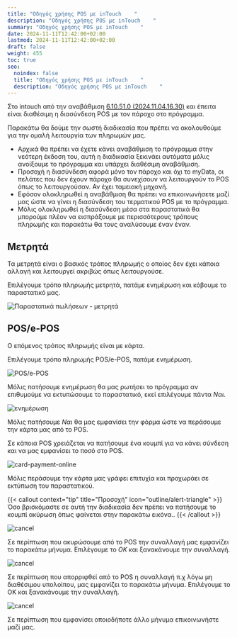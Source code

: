 ```yaml
---
title: "Οδηγός χρήσης POS με inTouch    "
description: "Οδηγός χρήσης POS με inTouch    "
summary: "Οδηγός χρήσης POS με inTouch    "
date: 2024-11-11T12:42:00+02:00
lastmod: 2024-11-11T12:42:00+02:00
draft: false
weight: 455
toc: true
seo:
  noindex: false
  title: "Οδηγός χρήσης POS με inTouch    "
  description: "Οδηγός χρήσης POS με inTouch    "
---
```


Στο intouch από την αναβάθμιση [6.10.51.0 (2024.11.04.16.30)](#) και έπειτα είναι διαθέσιμη η διασύνδεση POS με τον πάροχο στο πρόγραμμα.

Παρακάτω θα δούμε την σωστή διαδικασία που πρέπει να ακολουθούμε για την ομαλή λειτουργία των πληρωμών μας.

- Αρχικά θα πρέπει να έχετε κάνει αναβάθμιση το πρόγραμμα στην νεότερη έκδοση του, αυτή η διαδικασία ξεκινάει αυτόματα μόλις ανοίξουμε το πρόγραμμα και υπάρχει διαθέσιμη αναβάθμιση.
- Προσοχή η διασύνδεση αφορά μόνο τον πάροχο και όχι το myData, οι πελάτες που δεν έχουν πάροχο θα συνεχίσουν να λειτουργούν το POS όπως το λειτουργούσαν. Αν έχει ταμειακή μηχανή.
- Εφόσον ολοκληρωθεί η αναβάθμιση θα πρέπει να επικοινωνήσετε μαζί μας ώστε να γίνει η διασύνδεση του τερματικού POS με το πρόγραμμα.
- Μόλις ολοκληρωθεί η διασύνδεση μέσα στα παραστατικά θα μπορούμε πλέον να εισπράξουμε με περισσότερους τρόπους πληρωμής και παρακάτω θα τους αναλύσουμε έναν έναν.

## Μετρητά

Τα μετρητά είναι ο βασικός τρόπος πληρωμής ο οποίος δεν έχει κάποια αλλαγή και λειτουργεί ακριβώς όπως λειτουργούσε.

Επιλέγουμε τρόπο πληρωμής μετρητά, πατάμε ενημέρωση και κόβουμε το παραστατικό μας.

![Παραστατικά πωλήσεων - μετρητά](/images/parastatiko-metrita.jpg "Παραστατικά πωλήσεων - μετρητά")

## POS/e-POS

Ο επόμενος τρόπος πληρωμής είναι με κάρτα.

Επιλέγουμε τρόπο πληρωμής POS/e-POS, πατάμε ενημέρωση.

![POS/e-POS](/images/parastatiko-pos.jpg "POS/e-POS")

Μόλις πατήσουμε ενημέρωση θα μας ρωτήσει το πρόγραμμα αν επιθυμούμε να εκτυπώσουμε το παραστατικό, εκεί επιλέγουμε πάντα _Ναι_.

![ενημέρωση](/images/parastatiko-print.jpg "ενημέρωση")

Μόλις πατήσουμε _Ναι_ θα μας εμφανίσει την φόρμα ώστε να περάσουμε την κάρτα μας από το POS.

Σε κάποια POS χρειάζεται να πατήσουμε ένα κουμπί για να κάνει σύνδεση και να μας εμφανίσει το ποσό στο POS.

![card-payment-online](/images/card-payment-online.jpg "card-payment-online")

Μόλις περάσουμε την κάρτα μας γράφει επιτυχία και προχωράει σε εκτύπωση του παραστατικού.

{{< callout context="tip" title="Προσοχή" icon="outline/alert-triangle" >}}
Όσο βρισκόμαστε σε αυτή την διαδικασία δεν πρέπει να πατήσουμε το κουμπί ακύρωση όπως φαίνεται στην παρακάτω εικόνα..
{{< /callout >}}

![cancel](/images/card-payment-online-cancel.jpg "cancel")

Σε περίπτωση που ακυρώσουμε από το POS την συναλλαγή μας εμφανίζει το παρακάτω μήνυμα. Επιλέγουμε το _ΟΚ_ και ξανακάνουμε την συναλλαγή.

![cancel](/images/card-payment-online-cancel-1.jpg "cancel")

Σε περίπτωση που απορριφθεί από το POS η συναλλαγή π.χ λόγω μη διαθέσιμου υπολοίπου, μας εμφανίζει το παρακάτω μήνυμα. Επιλέγουμε το ΟΚ και ξανακάνουμε την συναλλαγή.

![cancel](/images/card-payment-online-cancel-2.jpg "cancel")

Σε περίπτωση που εμφανίσει οποιοδήποτε άλλο μήνυμα επικοινωνήστε μαζί μας.
